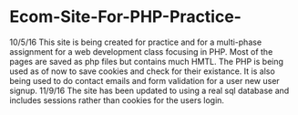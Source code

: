 # Ecom-Site-For-PHP-Practice-
10/5/16
This site is being created for practice and for a multi-phase assignment for a web development class focusing in PHP.
Most of the pages are saved as php files but contains much HMTL. 
The PHP is being used as of now to save cookies and check for their existance. 
It is also being used to do contact emails and form validation for a user new user signup.
11/9/16
The site has been updated to using a real sql database and includes sessions rather than cookies for the users login.
